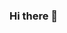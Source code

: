 ### Hi there 👋

<!--
# Hi! I'm Expedito Avelino 🖖 👽 🇧🇷 🍻 🏖️
---
![giphy](https://user-images.githubusercontent.com/28222394/172021816-f97ee654-4e21-4208-8d3a-c3635bed24a5.gif) ![giphy](https://user-images.githubusercontent.com/28222394/172021906-0f7de492-2748-4396-9451-52340cdb1df5.gif)

### Sou **_Engenheiro de Controle e Automação_**, estudo _programação_ para **automatizar processos de engenharia** em **desenvolvimento de projetos**.
---
* Sou fã de conteúdo _nerdístico_,  
* entusiasta de **IoT**, 
* desenvolvedor de **Sistemas Embarcados**, 
* estudante de **Linux** e
* apoiador da **Disseminação de conhecimento**.
---
 ![giphy](https://user-images.githubusercontent.com/28222394/172022784-51ce263e-287d-4e2a-ba7d-a83ee9680a9b.gif)
 ![giphy](https://user-images.githubusercontent.com/28222394/172022711-728bf2ee-afd0-428d-b05f-4597e9fcd5a5.gif)
---
Muito obrigado pela sua colaboração!
============================
![Tecnologia, integração e soluções tecnológicas](https://user-images.githubusercontent.com/28222394/172018392-3171f87f-c990-4d34-93c9-32cf6808cf03.jpg)
Conheça mais meus projetos:
* Meus projetos no [GitHub](https://github.com/ExASN)
* Visite meu [LinkedIn](https://www.linkedin.com/in/expedito-a-s-neto-eng-automacao/)
* Me segue lá no [Instagram](https://www.instagram.com/engexpeditoavelino)

-->
